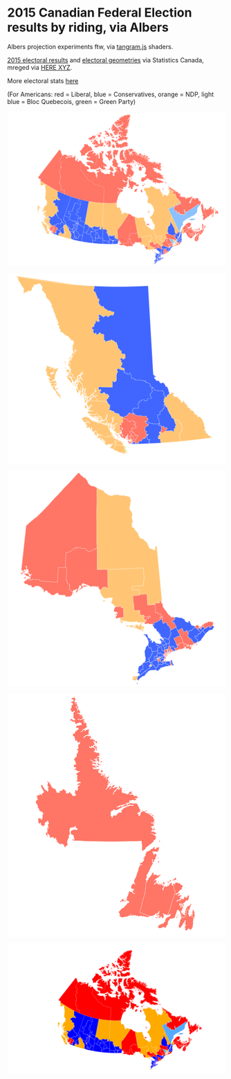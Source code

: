 # 2015 Canadian Federal Election results by riding, via Albers

Albers projection experiments ftw, via [tangram.js](https://tangrams.readthedocs.io) shaders. 

[2015 electoral results](https://www.elections.ca/content.aspx?section=res&dir=rep/off/42gedata&document=summary&lang=e) and [electoral geometries](https://www12.statcan.gc.ca/census-recensement/2011/geo/bound-limit/bound-limit-2016-eng.cfm) via Statistics Canada, mreged via [HERE XYZ](https://here.xyz).

More electoral stats [here](xyz-space-invader.netlify.com/?space=wF72Pj6d&token=AFbjoHrBlTB2K5_gqvcP_S8&basemap=albers&buildings=0&label=&colors=range&points=1&lines=0&outlines=3&places=0&roads=0&hexbins=0&water=0&extrusion=undefined&property=Percentage+of+Voter+Turnout%2FPourcentage+de+la+participation+électorale&palette=colorBrewerYlOrRd&paletteFlip=false&sort=values&hideOutliers=false#4.7/63.816/-98.345)

(For Americans: red = Liberal, blue = Conservatives, orange = NDP, light blue = Bloc Quebecois, green = Green Party)

![Canada](canada_albers.png)

![British Columbia](bc_albers.png)

![Ontario](ontario_albers.png)

![NL](newfoundland_labrador_albers.png)

![Canada GIF](canada_albers.gif)
